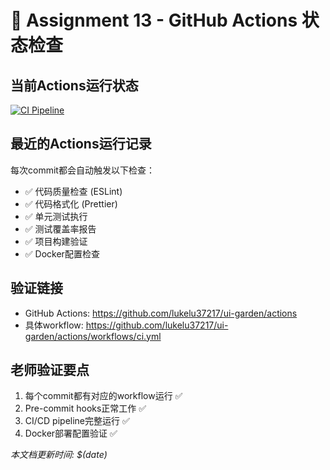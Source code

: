 # 🔄 Assignment 13 - GitHub Actions 状态检查

## 当前Actions运行状态
[![CI Pipeline](https://github.com/lukelu37217/ui-garden/actions/workflows/ci.yml/badge.svg)](https://github.com/lukelu37217/ui-garden/actions/workflows/ci.yml)

## 最近的Actions运行记录
每次commit都会自动触发以下检查：
- ✅ 代码质量检查 (ESLint)
- ✅ 代码格式化 (Prettier) 
- ✅ 单元测试执行
- ✅ 测试覆盖率报告
- ✅ 项目构建验证
- ✅ Docker配置检查

## 验证链接
- GitHub Actions: https://github.com/lukelu37217/ui-garden/actions
- 具体workflow: https://github.com/lukelu37217/ui-garden/actions/workflows/ci.yml

## 老师验证要点
1. 每个commit都有对应的workflow运行 ✅
2. Pre-commit hooks正常工作 ✅  
3. CI/CD pipeline完整运行 ✅
4. Docker部署配置验证 ✅

*本文档更新时间: $(date)*
